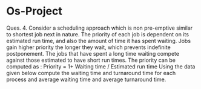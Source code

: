 # Os-Project
Ques. 4.  Consider a scheduling approach which is non pre-emptive similar to shortest job next in nature. The priority of each job is dependent on its estimated run time, and also the amount of time it has spent waiting. Jobs gain higher priority the longer they wait, which prevents indefinite postponement. The jobs that have spent a long time waiting compete against those estimated to have short run times. The priority can be computed as : Priority = 1+ Waiting time / Estimated run time Using the data given below compute the waiting time and turnaround time for each process and average waiting time and average turnaround time.
